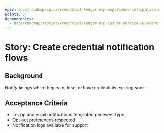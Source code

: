 ```yaml
---
epic: docs/roadmap/epics/credential-ledger-mvp-experience-integration.md
points: 3
dependencies:
  - docs/roadmap/stories/credential-ledger-mvp-issuer-service-02-event-consumer.md
---
```

# Story: Create credential notification flows

## Background
Notify beings when they earn, lose, or have credentials expiring soon.

## Acceptance Criteria
- In-app and email notifications templated per event type
- Opt-out preferences respected
- Notification logs available for support
